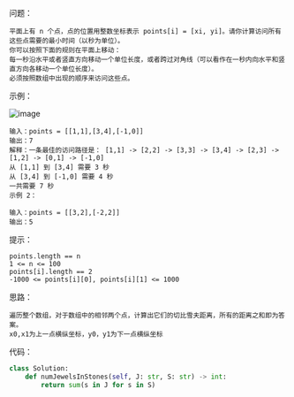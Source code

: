 问题：
```
平面上有 n 个点，点的位置用整数坐标表示 points[i] = [xi, yi]。请你计算访问所有这些点需要的最小时间（以秒为单位）。
你可以按照下面的规则在平面上移动：
每一秒沿水平或者竖直方向移动一个单位长度，或者跨过对角线（可以看作在一秒内向水平和竖直方向各移动一个单位长度）。
必须按照数组中出现的顺序来访问这些点。
```
示例：




![image](https://assets.leetcode-cn.com/aliyun-lc-upload/uploads/2019/11/24/1626_example_1.png)
```
输入：points = [[1,1],[3,4],[-1,0]]
输出：7
解释：一条最佳的访问路径是： [1,1] -> [2,2] -> [3,3] -> [3,4] -> [2,3] -> [1,2] -> [0,1] -> [-1,0]   
从 [1,1] 到 [3,4] 需要 3 秒 
从 [3,4] 到 [-1,0] 需要 4 秒
一共需要 7 秒
示例 2：

输入：points = [[3,2],[-2,2]]
输出：5
```
提示：
```
points.length == n
1 <= n <= 100
points[i].length == 2
-1000 <= points[i][0], points[i][1] <= 1000
```
思路：
```
遍历整个数组，对于数组中的相邻两个点，计算出它们的切比雪夫距离，所有的距离之和即为答案。 
x0,x1为上一点横纵坐标，y0，y1为下一点横纵坐标
```
代码：
```python
class Solution:
    def numJewelsInStones(self, J: str, S: str) -> int:
        return sum(s in J for s in S)
```
